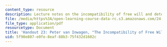 ```yaml
---
content_type: resource
description: Lecture notes on the incompatibility of free will and determinism.
file: /media/https%3A/open-learning-course-data-rc.s3.amazonaws.com/24-231-ethics-fall-2009/5f90e807e0fe8eaf88b375f432d1602c_MIT24_231F09_lec24.pdf
file_type: application/pdf
resourcetype: Document
title: 'Handout 23: Peter van Inwagen, "The Incompatibility of Free Will and Determinism"'
uid: 5f90e807-e0fe-8eaf-88b3-75f432d1602c
---
```

